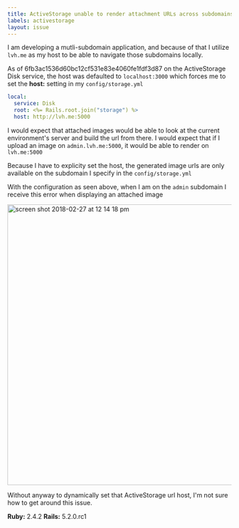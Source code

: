 ```yaml
---
title: ActiveStorage unable to render attachment URLs across subdomains
labels: activestorage
layout: issue
---
```


I am developing a mutli-subdomain application, and because of that I utilize `lvh.me` as my host to be able to navigate those subdomains locally. 

As of 6fb3ac1536d60bc12cf531e83e4060fe1fdf3d87 on the ActiveStorage Disk service, the host was defaulted to `localhost:3000` which forces me to set the **host:** setting in my `config/storage.yml`
```yml
local:
  service: Disk
  root: <%= Rails.root.join("storage") %>
  host: http://lvh.me:5000
```

I would expect that attached images would be able to look at the current environment's server and build the url from there. I would expect that if I upload an image on `admin.lvh.me:5000`, it would be able to render on `lvh.me:5000`

Because I have to explicity set the host, the generated image urls are only available on the subdomain I specify in the `config/storage.yml`

With the configuration as seen above, when I am on the `admin` subdomain I receive this error when displaying an attached image

<img width="631" alt="screen shot 2018-02-27 at 12 14 18 pm" src="https://user-images.githubusercontent.com/9326912/36749427-ed862efa-1bb7-11e8-978e-71a33ecaf2a5.png">

Without anyway to dynamically set that ActiveStorage url host, I'm not sure how to get around this issue.

**Ruby:** 2.4.2
**Rails:** 5.2.0.rc1


